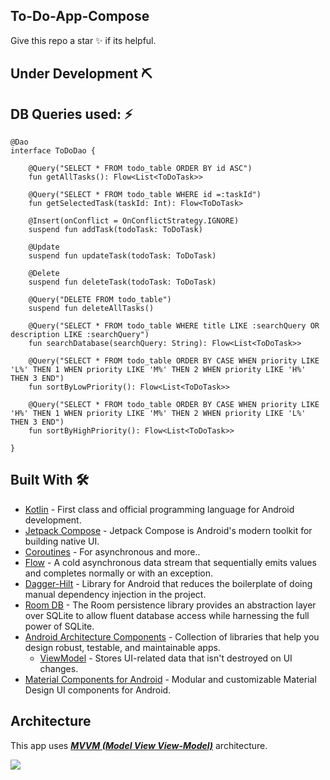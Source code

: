 ## To-Do-App-Compose

Give this repo a star ✨ if its helpful. 

## Under Development ⛏

## DB Queries used: ⚡
```
@Dao
interface ToDoDao {

    @Query("SELECT * FROM todo_table ORDER BY id ASC")
    fun getAllTasks(): Flow<List<ToDoTask>>

    @Query("SELECT * FROM todo_table WHERE id =:taskId")
    fun getSelectedTask(taskId: Int): Flow<ToDoTask>

    @Insert(onConflict = OnConflictStrategy.IGNORE)
    suspend fun addTask(todoTask: ToDoTask)

    @Update
    suspend fun updateTask(todoTask: ToDoTask)

    @Delete
    suspend fun deleteTask(todoTask: ToDoTask)

    @Query("DELETE FROM todo_table")
    suspend fun deleteAllTasks()

    @Query("SELECT * FROM todo_table WHERE title LIKE :searchQuery OR description LIKE :searchQuery")
    fun searchDatabase(searchQuery: String): Flow<List<ToDoTask>>

    @Query("SELECT * FROM todo_table ORDER BY CASE WHEN priority LIKE 'L%' THEN 1 WHEN priority LIKE 'M%' THEN 2 WHEN priority LIKE 'H%' THEN 3 END")
    fun sortByLowPriority(): Flow<List<ToDoTask>>

    @Query("SELECT * FROM todo_table ORDER BY CASE WHEN priority LIKE 'H%' THEN 1 WHEN priority LIKE 'M%' THEN 2 WHEN priority LIKE 'L%' THEN 3 END")
    fun sortByHighPriority(): Flow<List<ToDoTask>>

}
```

## Built With 🛠
- [Kotlin](https://kotlinlang.org/) - First class and official programming language for Android development.
- [Jetpack Compose](https://developer.android.com/jetpack/compose) - Jetpack Compose is Android's modern toolkit for building native UI.  
- [Coroutines](https://kotlinlang.org/docs/reference/coroutines-overview.html) - For asynchronous and more..
- [Flow](https://kotlin.github.io/kotlinx.coroutines/kotlinx-coroutines-core/kotlinx.coroutines.flow/-flow/) - A cold asynchronous data stream that sequentially emits values and completes normally or with an exception.
- [Dagger-Hilt](https://developer.android.com/training/dependency-injection/hilt-android) - Library for Android that reduces the boilerplate of doing manual dependency injection in the project.
- [Room DB](https://developer.android.com/training/data-storage/room) - The Room persistence library provides an abstraction layer over SQLite to allow fluent database access while harnessing the full power of SQLite.
- [Android Architecture Components](https://developer.android.com/topic/libraries/architecture) - Collection of libraries that help you design robust, testable, and maintainable apps.
    - [ViewModel](https://developer.android.com/topic/libraries/architecture/viewmodel) - Stores UI-related data that isn't destroyed on UI changes.
- [Material Components for Android](https://github.com/material-components/material-components-android) - Modular and customizable Material Design UI components for Android.

## Architecture
This app uses [***MVVM (Model View View-Model)***](https://developer.android.com/jetpack/docs/guide#recommended-app-arch) architecture.

![](https://developer.android.com/topic/libraries/architecture/images/final-architecture.png)

## 
